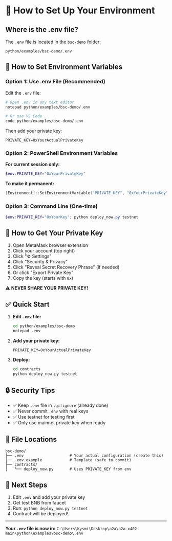 # 🔧 How to Set Up Your Environment

## Where is the .env file?

The `.env` file is located in the `bsc-demo` folder:

```
python/examples/bsc-demo/.env
```

## 📝 How to Set Environment Variables

### Option 1: Use .env File (Recommended)

Edit the `.env` file:

```bash
# Open .env in any text editor
notepad python/examples/bsc-demo/.env

# Or use VS Code
code python/examples/bsc-demo/.env
```

Then add your private key:
```
PRIVATE_KEY=0xYourActualPrivateKey
```

### Option 2: PowerShell Environment Variables

**For current session only:**

```powershell
$env:PRIVATE_KEY="0xYourPrivateKey"
```

**To make it permanent:**

```powershell
[Environment]::SetEnvironmentVariable("PRIVATE_KEY", "0xYourPrivateKey", "User")
```

### Option 3: Command Line (One-time)

```powershell
$env:PRIVATE_KEY="0xYourKey"; python deploy_now.py testnet
```

## 🔑 How to Get Your Private Key

1. Open MetaMask browser extension
2. Click your account (top right)
3. Click "⚙️ Settings"
4. Click "Security & Privacy"
5. Click "Reveal Secret Recovery Phrase" (if needed)
6. Or click "Export Private Key"
7. Copy the key (starts with `0x`)

⚠️ **NEVER SHARE YOUR PRIVATE KEY!**

## ✅ Quick Start

1. **Edit `.env` file:**
   ```bash
   cd python/examples/bsc-demo
   notepad .env
   ```

2. **Add your private key:**
   ```
   PRIVATE_KEY=0xYourActualPrivateKey
   ```

3. **Deploy:**
   ```bash
   cd contracts
   python deploy_now.py testnet
   ```

## 🔒 Security Tips

- ✅ Keep `.env` file in `.gitignore` (already done)
- ✅ Never commit `.env` with real keys
- ✅ Use testnet for testing first
- ✅ Only use mainnet private key when ready

## 📁 File Locations

```
bsc-demo/
├── .env                    # Your actual configuration (create this)
├── .env.example            # Template (safe to commit)
├── contracts/
│   └── deploy_now.py       # Uses PRIVATE_KEY from env
```

## 🎯 Next Steps

1. Edit `.env` and add your private key
2. Get test BNB from faucet
3. Run: `python deploy_now.py testnet`
4. Contract will be deployed!

---

**Your `.env` file is now in:**
`C:\Users\Kysmi\Desktop\a2a\a2a-x402-main\python\examples\bsc-demo\.env`
